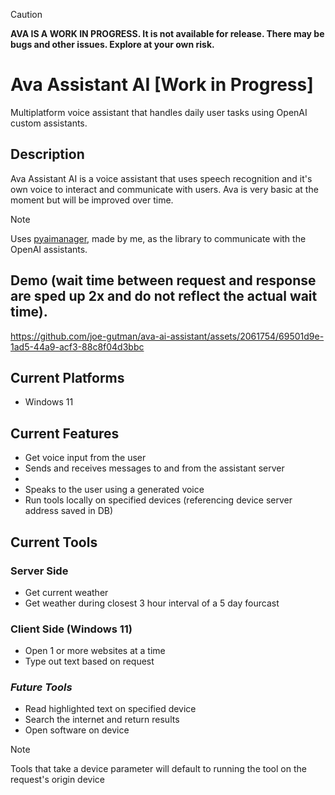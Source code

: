 
> [!Caution]
> **AVA IS A WORK IN PROGRESS. It is not available for release. There may be bugs and other issues. Explore at your own risk.** 

# Ava Assistant AI [Work in Progress]

Multiplatform voice assistant that handles daily user tasks using OpenAI custom assistants.

## Description

Ava Assistant AI is a voice assistant that uses speech recognition and it's own voice to interact and communicate with users. Ava is very basic at the moment but will be improved over time.

>[!Note]
> Uses [pyaimanager](https://github.com/joe-gutman/pyaimanager), made by me, as the library to communicate with the OpenAI assistants. 

## Demo (wait time between request and response are sped up 2x and do not reflect the actual wait time).

https://github.com/joe-gutman/ava-ai-assistant/assets/2061754/69501d9e-1ad5-44a9-acf3-88c8f04d3bbc

## Current Platforms
- Windows 11

## Current Features
- Get voice input from the user
- Sends and receives messages to and from the assistant server
- 
- Speaks to the user using a generated voice
- Run tools locally on specified devices (referencing device server address saved in DB)

## Current Tools
### Server Side
- Get current weather
- Get weather during closest 3 hour interval of a 5 day fourcast

### Client Side (Windows 11)
- Open 1 or more websites at a time
- Type out text based on request

### *Future Tools*
- Read highlighted text on specified device
- Search the internet and return results
- Open software on device

> [!Note]
>  Tools that take a device parameter will default to running the tool on the request's origin device

